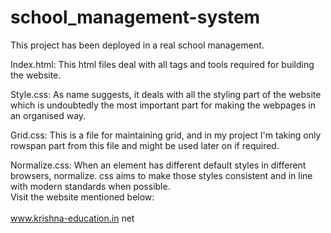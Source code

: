 # school_management-system
This project has been deployed in a real school management.

Index.html: This html files deal with all tags and tools required for building the website.

Style.css: As name suggests, it deals with all the styling part of the website which is undoubtedly the most important part for making the webpages in an organised way.

Grid.css: This is a file for maintaining grid, and in my project I'm taking only rowspan part from this file and might be used later on if required.

Normalize.css: When an element has different default styles in different browsers, normalize. css aims to make those styles consistent and in line with modern standards when possible.
<br>Visit the website mentioned below:<br><br>
<a href="www.krishna-education.in net">www.krishna-education.in net</a>
